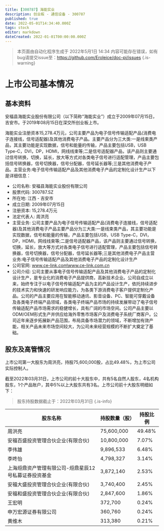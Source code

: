 ```yaml
---
title: [300787] 海能实业
description: 创业板 - 通信设备 - 300787
published: true
date: 2022-05-01T14:34:40.000Z
tags: stock
editor: markdown
dateCreated: 2022-01-01T00:00:00.000Z
---
```


> 本页面由自动化程序生成于 2022年5月1日 14:34
> 内容可能存在错误，如有bug请提交issue至：https://github.com/Eroleice/doc-pi/issues
{.is-warning}

# 上市公司基本情况

## 基本资料

安福县海能实业股份有限公司（以下简称“海能实业”）成立于2009年07月15日，吉安市。于2019年08月15日在深交所创业板上市。

海能实业注册资本15,278.4万元，公司主要产品为电子信号传输适配产品(消费电子连接线，信号适配器)及其他消费电子产品。主要产品分为三大类:一是线束类产品，其主要功能是实现数据，信号和能量的传输，产品主要包括USB，USB Type-C，DVI，DP，HDMI，网线线束等;二是信号适配器产品，该产品则主要通过信号转换，切换，延长，放大等方式对各类电子信号进行适配管理，产品主要包括信号转换器，信号切换器，信号分配器，信号延长器等;三是其他消费电子产品。主营业务:电子信号传输适配产品及其他消费电子产品的定制化设计生产以下是详细信息：

- 公司名称: 安福县海能实业股份有限公司
- 股票代码: 300787.SZ
- 所在地: 江西 - 吉安市
- 成立日期: 2009年07月15日
- 注册资本: 15,278.4万元
- 法定代表人: 周洪亮
- 主营业务: 公司主要产品为电子信号传输适配产品(消费电子连接线，信号适配器)及其他消费电子产品主要产品分为三大类:一是线束类产品，其主要功能是实现数据，信号和能量的传输，产品主要包括USB，USB Type-C，DVI，DP，HDMI，网线线束等;二是信号适配器产品，该产品则主要通过信号转换，切换，延长，放大等方式对各类电子信号进行适配管理，产品主要包括信号转换器，信号切换器，信号分配器，信号延长器等;三是其他消费电子产品主营业务:电子信号传输适配产品及其他消费电子产品的定制化设计生产
- 公司官网: www.ce-link.com\www.ce-link.com.cn
- 公司介绍: 公司主要从事电子信号传输适配产品及其他消费电子产品的定制化设计生产，是专业化的消费电子产品提供商，高新技术企业。公司自成立以来，始终专注于以电子信号传输适配产品为主的产品设计生产，依托持续进步的技术实力和快速的研发响应能力，为各类下游消费电子客户提供定制化产品。公司的产品主要应用在智能移动通讯、影音设备、PC、智能可穿戴设备及各类电子终端产品领域，各类电子终端产品市场的持续发展带动了电子信号传输适配产品市场需求的稳健增长，具有广阔的市场空间。公司产品主要以ODM/OEM形式生产并供应给海外零售市场客户及消费电子系统厂商客户。公司近年来逐步拓展新产品范围，布局具备市场潜力的领域，不断增加有效产能，相关产品未来市场空间较大，为公司未来经营规模的不断扩大奠定了基础。


## 股东及高管情况

上市公司第一大股东为周洪亮，持股75,600,000股，占比49.48%，为上市公司实际控制人。

截至2022年03月31日，上市公司的前十大股东中，共有5名自然人股东，4名机构股东，1个产品账户，其中5%以上大股东共有3名。上市公司前十大股东明细如下：

> 股东持股数据截止于：2022年03月31日
{.is-info}

| 股东名称 | 持股数量（股） | 持股比例 |
| --- | --- | --- |
| 周洪亮 | 75,600,000 | 49.48% |
| 安福百盛投资管理合伙企业(有限合伙) | 10,800,000 | 7.07% |
| 李伟雄 | 9,896,533 | 6.48% |
| 李咚怡 | 4,798,327 | 3.14% |
| 上海烜鼎资产管理有限公司-烜鼎星辰12号私募证券投资基金 | 3,872,140 | 2.53% |
| 安福大盛投资管理合伙企业(有限合伙) | 3,740,400 | 2.45% |
| 安福和盛投资管理合伙企业(有限合伙) | 2,847,600 | 1.86% |
| 王宏明 | 372,700 | 0.24% |
| 申万宏源证券有限公司 | 360,760 | 0.24% |
| 黄维木 | 313,380 | 0.21% |




